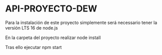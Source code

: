 # API-PROYECTO-DEW

Para la instalación de este proyecto simplemente será necessario tener la versión LTS 16 de node.js

En la carpeta del proyecto realizar node install

Tras ello ejecutar npm start
